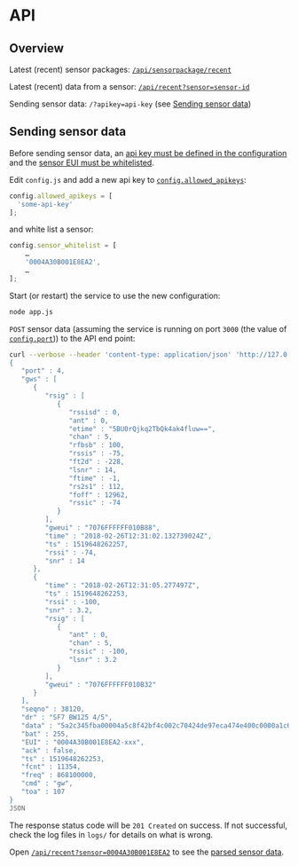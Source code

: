 # API

## Overview

Latest (recent) sensor packages: [`/api/sensorpackage/recent`](http://127.0.0.1:3000/api/sensorpackage/recent)

Latest (recent) data from a sensor: [`/api/recent?sensor=sensor-id`](http://127.0.0.1:3000/api/recent?sensor=0004A30B001E8EA2)

Sending sensor data: `/?apikey=api-key` (see [Sending sensor data](#sending-sensor-data))


## Sending sensor data

Before sending sensor data, an [api key must be defined in the
configuration](configuration.md#allowed_apikeys) and the [sensor EUI must
be whitelisted](configuration.md#sensor_whitelist).

Edit `config.js` and add a new api key to [`config.allowed_apikeys`](configuration.md#allowed_apikeys):

```js
config.allowed_apikeys = [
  'some-api-key'
];
```

and white list a sensor:

```js
config.sensor_whitelist = [
    …
    '0004A30B001E8EA2',
    …
];
```

Start (or restart) the service to use the new configuration:

```sh
node app.js
```

`POST` sensor data (assuming the service is running on port `3000` (the value
of [`config.port`](configuration.md#port))) to the API end point:

```sh
curl --verbose --header 'content-type: application/json' 'http://127.0.0.1:3000/?apikey=some-api-key' --data @- <<'JSON'
{
   "port" : 4,
   "gws" : [
      {
         "rsig" : [
            {
               "rssisd" : 0,
               "ant" : 0,
               "etime" : "5BU0rQjkq2TbQk4ak4fluw==",
               "chan" : 5,
               "rfbsb" : 100,
               "rssis" : -75,
               "ft2d" : -228,
               "lsnr" : 14,
               "ftime" : -1,
               "rs2s1" : 112,
               "foff" : 12962,
               "rssic" : -74
            }
         ],
         "gweui" : "7076FFFFFF010B88",
         "time" : "2018-02-26T12:31:02.132739024Z",
         "ts" : 1519648262257,
         "rssi" : -74,
         "snr" : 14
      },
      {
         "time" : "2018-02-26T12:31:05.277497Z",
         "ts" : 1519648262253,
         "rssi" : -100,
         "snr" : 3.2,
         "rsig" : [
            {
               "ant" : 0,
               "chan" : 5,
               "rssic" : -100,
               "lsnr" : 3.2
            }
         ],
         "gweui" : "7076FFFFFF010B32"
      }
   ],
   "seqno" : 38120,
   "dr" : "SF7 BW125 4/5",
   "data" : "5a2c345fba00004a5c8f42bf4c002c70424de97eca474e400c0000a1c6c145429c9a9999409d0a9f00000000",
   "bat" : 255,
   "EUI" : "0004A30B001E8EA2-xxx",
   "ack" : false,
   "ts" : 1519648262253,
   "fcnt" : 11354,
   "freq" : 868100000,
   "cmd" : "gw",
   "toa" : 107
}
JSON
```

The response status code will be `201 Created` on success. If not
successful, check the log files in `logs/` for details on what is
wrong.

Open [`/api/recent?sensor=0004A30B001E8EA2`](http://127.0.0.1:3000/api/recent?sensor=0004A30B001E8EA2) to see the [parsed sensor data](parsers.md).
